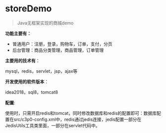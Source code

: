 # storeDemo

> Java无框架实现的商城demo

**功能主要有：**

- 普通用户：注册，登录，购物车，订单，支付，分页
- 后台管理：商品分类管理，商品管理，订单管理

**主要用的技术有**：

mysql，redis，servlet，jsp，ajax等

**开发使用的软件版本**：

idea2018，sql8，tomcat8

**配置**:

使用时，只需开启redis和tomcat，同时修改数据库和redis的配置即可：数据库配置在src/c3p0-config.xml中，redis通过jedis连接，jedis配置一部分在JedisUtils工具类里面，一部分在servlet代码中。

